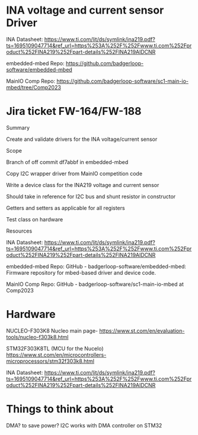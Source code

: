 # INA voltage and current sensor Driver

INA Datasheet: https://www.ti.com/lit/ds/symlink/ina219.pdf?ts=1695109047714&ref_url=https%253A%252F%252Fwww.ti.com%252Fproduct%252FINA219%252Fpart-details%252FINA219AIDCNR

embedded-mbed Repo: https://github.com/badgerloop-software/embedded-mbed 

MainIO Comp Repo: https://github.com/badgerloop-software/sc1-main-io-mbed/tree/Comp2023

# Jira ticket FW-164/FW-188

Summary

Create and validate drivers for the INA voltage/current sensor

Scope

Branch of off commit df7abbf in embedded-mbed

Copy I2C wrapper driver from MainIO competition code

Write a device class for the INA219 voltage and current sensor

Should take in reference for I2C bus and shunt resistor in constructor

Getters and setters as applicable for all registers

Test class on hardware

Resources

INA Datasheet: https://www.ti.com/lit/ds/symlink/ina219.pdf?ts=1695109047714&ref_url=https%253A%252F%252Fwww.ti.com%252Fproduct%252FINA219%252Fpart-details%252FINA219AIDCNR

embedded-mbed Repo: GitHub - badgerloop-software/embedded-mbed: Firmware repository for mbed-based driver and device code. 

MainIO Comp Repo: GitHub - badgerloop-software/sc1-main-io-mbed at Comp2023

# Hardware

NUCLEO-F303K8
Nucleo main page- https://www.st.com/en/evaluation-tools/nucleo-f303k8.html

STM32F303K8TL (MCU for the Nucelo)
https://www.st.com/en/microcontrollers-microprocessors/stm32f303k8.html

INA Datasheet: https://www.ti.com/lit/ds/symlink/ina219.pdf?ts=1695109047714&ref_url=https%253A%252F%252Fwww.ti.com%252Fproduct%252FINA219%252Fpart-details%252FINA219AIDCNR


# Things to think about

DMA? to save power? I2C works with DMA controller on STM32